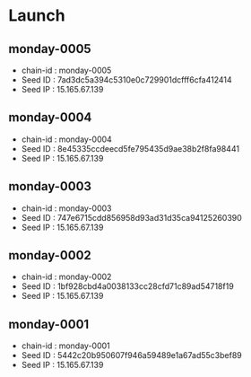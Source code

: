 # Launch

## monday-0005

- chain-id : monday-0005
- Seed ID : 7ad3dc5a394c5310e0c729901dcfff6cfa412414
- Seed IP : 15.165.67.139

## monday-0004

- chain-id : monday-0004
- Seed ID : 8e45335ccdeecd5fe795435d9ae38b2f8fa98441
- Seed IP : 15.165.67.139

## monday-0003

- chain-id : monday-0003
- Seed ID : 747e6715cdd856958d93ad31d35ca94125260390
- Seed IP : 15.165.67.139

## monday-0002

- chain-id : monday-0002
- Seed ID : 1bf928cbd4a0038133cc28cfd71c89ad54718f19
- Seed IP : 15.165.67.139

## monday-0001

- chain-id : monday-0001
- Seed ID : 5442c20b950607f946a59489e1a67ad55c3bef89
- Seed IP : 15.165.67.139